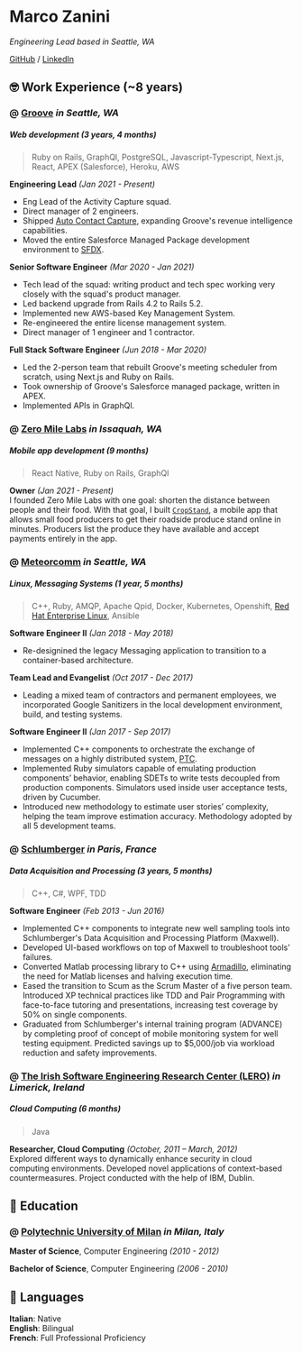 # Marco Zanini

_Engineering Lead based in Seattle, WA_ <br>

[GitHub](https://github.com/mzanini/) / [LinkedIn](https://www.linkedin.com/in/marco-zanini)

## 🤓 Work Experience (~8 years)

### @ [**Groove**](https://www.groove.co/) _in Seattle, WA_ <br>
##### Web development _(3 years, 4 months)_
> Ruby on Rails, GraphQl, PostgreSQL, Javascript-Typescript, Next.js, React, APEX (Salesforce), Heroku, AWS

**Engineering Lead** _(Jan 2021 - Present)_ <br>
- Eng Lead of the Activity Capture squad.
- Direct manager of 2 engineers.
- Shipped [Auto Contact Capture](https://www.groove.co/blog/groove-expands-revenue-intelligence-capabilities-with-auto-contact-capture/), expanding Groove's revenue intelligence capabilities.
- Moved the entire Salesforce Managed Package development environment to [SFDX](https://developer.salesforce.com/developer-centers/developer-experience).

**Senior Software Engineer** _(Mar 2020 - Jan 2021)_ <br>
- Tech lead of the squad: writing product and tech spec working very closely with the squad's product manager.
- Led backend upgrade from Rails 4.2 to Rails 5.2.
- Implemented new AWS-based Key Management System.
- Re-engineered the entire license management system.
- Direct manager of 1 engineer and 1 contractor.

**Full Stack Software Engineer** _(Jun 2018 - Mar 2020)_ <br>
- Led the 2-person team that rebuilt Groove's meeting scheduler from scratch, using Next.js and Ruby on Rails.
- Took ownership of Groove's Salesforce managed package, written in APEX.
- Implemented APIs in GraphQl.

### @ [**Zero Mile Labs**](https://www.zeromilelabs.com) _in Issaquah, WA_ <br>
##### Mobile app development _(9 months)_
> React Native, Ruby on Rails, GraphQl

**Owner** _(Jan 2021 - Present)_ <br>
I founded Zero Mile Labs with one goal: shorten the distance between people and their food. With that goal, I built [`CropStand`](http://albatros.zeromilelabs.com/chickadee), a mobile app that allows small food producers to get their roadside produce stand online in minutes. Producers list the produce they have available and accept payments entirely in the app.
### @ [**Meteorcomm**](https://meteorcomm.com/) _in Seattle, WA_<br>
##### Linux, Messaging Systems _(1 year, 5 months)_
> C++, Ruby, AMQP, Apache Qpid, Docker, Kubernetes, Openshift, [Red Hat Enterprise Linux](https://www.redhat.com/en/technologies/linux-platforms/enterprise-linux), Ansible

**Software Engineer II**  _(Jan 2018 - May 2018)_ <br>
- Re-designined the legacy Messaging application to transition to a container-based architecture.

**Team Lead and Evangelist**  _(Oct 2017 - Dec 2017)_ <br>
- Leading a mixed team of contractors and permanent employees, we incorporated Google Sanitizers in the local development environment, build, and testing systems.

**Software Engineer II**  _(Jan 2017 - Sep 2017)_ <br>
- Implemented C++ components to orchestrate the exchange of messages on a highly distributed system, [PTC](https://railroads.dot.gov/train-control/ptc/positive-train-control-ptc).
- Implemented Ruby simulators capable of emulating production components’ behavior, enabling SDETs to write tests decoupled from production components. Simulators used inside user acceptance tests, driven by Cucumber.
- Introduced new methodology to estimate user stories’ complexity, helping the team improve estimation accuracy. Methodology adopted by all 5 development teams.

### @ [**Schlumberger**](https://www.slb.com/) _in Paris, France_ <br>
##### Data Acquisition and Processing _(3 years, 5 months)_
> C++, C#, WPF, TDD

**Software Engineer**  _(Feb 2013 - Jun 2016)_ <br>
- Implemented C++ components to integrate new well sampling tools into Schlumberger's Data Acquisition and Processing Platform (Maxwell).
- Developed UI-based workflows on top of Maxwell to troubleshoot tools’ failures.
- Converted Matlab processing library to C++ using [Armadillo](http://arma.sourceforge.net/), eliminating the need for Matlab licenses and halving execution time.
- Eased the transition to Scum as the Scrum Master of a five person team. Introduced XP technical practices like TDD and Pair Programming with face-to-face tutoring and presentations, increasing test coverage by 50% on single components.
- Graduated from Schlumberger's internal training program (ADVANCE) by completing  proof of concept of mobile monitoring system for well testing equipment. Predicted savings up to $5,000/job via workload reduction and safety improvements.

### @ [**The Irish Software Engineering Research Center (LERO)**](https://www.lero.ie/) _in Limerick, Ireland_ <br>
#####  Cloud Computing _(6 months)_
> Java

**Researcher, Cloud Computing**  _(October, 2011 – March, 2012)_ <br>
Explored different ways to dynamically enhance security in cloud computing environments. Developed novel applications of context-based countermeasures. Project conducted with the help of IBM, Dublin.

## 🔬 Education

### @ [**Polytechnic University of Milan**](https://www.polimi.it/en/) _in Milan, Italy_

**Master of Science**, Computer Engineering _(2010 - 2012)_


**Bachelor of Science**, Computer Engineering _(2006 - 2010)_

## 💬 Languages

**Italian**: Native <br>
**English**: Bilingual <br>
**French**: Full Professional Proficiency <br>
